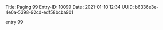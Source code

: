 Title: Paging 99
Entry-ID: 10099
Date: 2021-01-10 12:34
UUID: b6336e3e-4e0a-5398-92cd-edf58bcba901

entry 99
